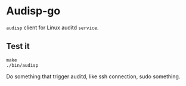 Audisp-go
=========

`audisp` client for Linux auditd `service`.

Test it
-------

    make
    ./bin/audisp

Do something that trigger auditd, like ssh connection, sudo something.
